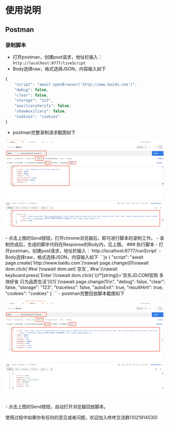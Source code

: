 # 使用说明

## Postman
### 录制脚本
- 打开postman，创建post请求，地址栏输入：`http://localhost:8777/liveScript`
- Body选择raw，格式选择JSON，内容输入如下
```js
{
    "script": "await openBrowser('http://www.baidu.com')",
    "debug": false,
    "clear": false,
    "storage": "123",
    "auxiliaryVerify": false,
    "showAuxiliary": false,
    "cookies": "cookies"
}
```
- postman完整录制请求截图如下
<p style="text-align: center;">
  <img src="../img/postman_live.png"/>
</p>
- 点击上图的Send按钮，打开chrome浏览器后，即可进行脚本的录制工作。
- 录制完成后，生成的脚步代码在Response的Body内，见上图。
### 执行脚本
- 打开postman，创建post请求，地址栏输入：`http://localhost:8777/runScript`
- Body选择raw，格式选择JSON，内容输入如下
```js
{
    "script": "await page.create(`http://www.baidu.com`)\nawait page.change(0)\nawait dom.click(`#kw`)\nawait dom.set(`京东`,`#kw`)\nawait keyboard.press(`Enter`)\nawait dom.click(`(//*[string()='京东JD.COM官网 多快好省 只为品质生活'])[1]`)\nawait page.change(1)\n",
    "debug": false,
    "clear": false,
    "storage": "123",
    "traceless": false,
    "autoExit": true,
    "resultHint": true,
    "cookies": "cookies"
}
```
- postman完整回放脚本截图如下
<p style="text-align: center;">
  <img src="../img/postman_run.png"/>
</p>
- 点击上图的Send按钮，自动打开浏览器回放脚本。

  使用过程中如果你有任何的意见或者问题，欢迎加入咚咚交流群(1021914530)